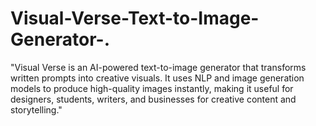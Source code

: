 # Visual-Verse-Text-to-Image-Generator-.
"Visual Verse is an AI-powered text-to-image generator that transforms written prompts into creative visuals. It uses NLP and image generation models to produce high-quality images instantly, making it useful for designers, students, writers, and businesses for creative content and storytelling."
